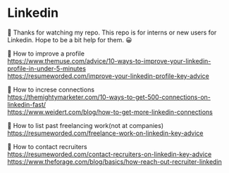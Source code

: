 # Linkedin

🎻 Thanks for watching my repo. This repo is for interns or new users for Linkedin. Hope to be a bit help for them. 😀

🔑 How to improve a profile <br/>
https://www.themuse.com/advice/10-ways-to-improve-your-linkedin-profile-in-under-5-minutes <br/>
https://resumeworded.com/improve-your-linkedin-profile-key-advice <br/>

🔑 How to increse connections <br/>
https://themightymarketer.com/10-ways-to-get-500-connections-on-linkedin-fast/ <br/>
https://www.weidert.com/blog/how-to-get-more-linkedin-connections <br/>

🔑 How to list past freelancing work(not at companies) <br/>
https://resumeworded.com/freelance-work-on-linkedin-key-advice <br/>

🔑 How to contact recruiters <br/>
https://resumeworded.com/contact-recruiters-on-linkedin-key-advice <br/>
https://www.theforage.com/blog/basics/how-reach-out-recruiter-linkedin <br/>

